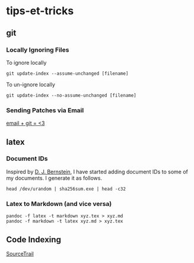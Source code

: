 # tips-et-tricks

## git

### Locally Ignoring Files

To ignore locally
```
git update-index --assume-unchanged [filename]
```

To un-ignore locally
```
git update-index --no-assume-unchanged [filename]
```

### Sending Patches via Email

[email + git = <3](https://git-send-email.io)

## latex

### Document IDs

Inspired by [D. J. Bernstein](https://cr.yp.to/bib/documentid.html), I have started adding document IDs to some of my documents. I generate it as follows.

```
head /dev/urandom | sha256sum.exe | head -c32
```

### Latex to Markdown (and vice versa)

```
pandoc -f latex -t markdown xyz.tex > xyz.md
pandoc -f markdown -t latex xyz.md > xyz.tex
```

## Code Indexing

[SourceTrail](https://github.com/CoatiSoftware/Sourcetrail)

